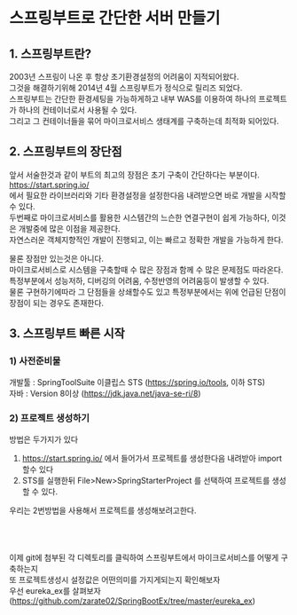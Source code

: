 # 스프링부트로 간단한 서버 만들기

## 1. 스프링부트란?

2003년 스프링이 나온 후 항상 초기환경설정의 어려움이 지적되어왔다.<br>
그것을 해결하기위해 2014년 4월 스프링부트가 정식으로 릴리즈 되었다.<br>
스프링부트는 간단한 환경세팅을 가능하게하고 내부 WAS를 이용하여 하나의 프로젝트가 하나의 컨테이너로서 사용될 수 있다.<br>
그리고 그 컨테이너들을 묶어 마이크로서비스 생태계를 구축하는데 최적화 되어있다.<br>

## 2. 스프링부트의 장단점

앞서 서술한것과 같이 부트의 최고의 장점은 초기 구축이 간단하다는 부분이다.<br>
https://start.spring.io/<br>
에서 필요한 라이브러리와 기타 환경설정을 설정한다음 내려받으면 바로 개발을 시작할 수 있다.<br>
두번째로 마이크로서비스를 활용한 시스템간의 느슨한 연결구현이 쉽게 가능하다, 이것은 개발중에 많은 이점을 제공한다.<br>
자연스러운 객체지향적인 개발이 진행되고, 이는 빠르고 정확한 개발을 가능하게 한다.<br>

물론 장점만 있는것은 아니다.<br>
마이크로서비스로 시스템을 구축할때 수 많은 장점과 함께 수 많은 문제점도 따라온다.<br>
특정부분에서 성능저하, 디버깅의 어려움, 수정반영의 어려움등이 발생할 수 있다.<br>
물론 구현하기에따라 그 단점들을 상쇄할수도 있고 특정부분에서는 위에 언급된 단점이 장점이 되는 경우도 존재한다.<br>

## 3. 스프링부트 빠른 시작

### 1) 사전준비물
개발툴 : SpringToolSuite 이클립스 STS (https://spring.io/tools, 이하 STS)<br>
자바 : Version 8이상 (https://jdk.java.net/java-se-ri/8)<br>

### 2) 프로젝트 생성하기
방법은 두가지가 있다<br>
1. https://start.spring.io/ 에서 들어가서 프로젝트를 생성한다음 내려받아 import 할수 있다<br>
2. STS를 실행한뒤 File>New>SpringStarterProject 를 선택하여 프로젝트를 생성할 수 있다.<br>

우리는 2번방법을 사용해서 프로젝트를 생성해보려고한다.<br>
<br>
<br>
<br>

이제 git에 첨부된 각 디렉토리를 클릭하여 스프링부트에서 마이크로서비스를 어떻게 구축하는지<br>
또 프로젝트생성시 설정값은 어떤의미를 가지게되는지 확인해보자<br>
우선 eureka_ex를 살펴보자 (https://github.com/zarate02/SpringBootEx/tree/master/eureka_ex)<br>

